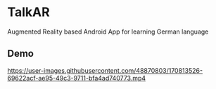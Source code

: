 # TalkAR
Augmented Reality based Android App for learning German language

## Demo

https://user-images.githubusercontent.com/48870803/170813526-69622acf-ae95-49c3-9711-bfa4ad740773.mp4

